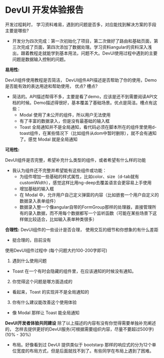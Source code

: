 # DevUI 开发体验报告

开发过程耗时， 学习资料难易，遇到的问题是否多，对应能找到解决方案的手段主要是哪些? 

* 开发分为四次完成：第一次初始化了项目，第二次做好了路由和基础页面，第三次完成了页面，第四次添加了数据处理。学习资料angular的资料深入浅出，跟着教程走就能学到基本用法，问题不大。DevUI使用过程中遇到的主要问题是数据输入控制的问题。

**易用性:**

DevUI组件使用教程是否简洁， DevUI组件API描述是否帮助了你的使用，Demo是否能有效的表达用途和帮助使用， 优点? 槽点?

* 简洁的。API描述帮得不多，主要是看了demo，应该是还不到需要阅读API文档的时候。Demo描述得很好，基本覆盖了基础场景。优点是简洁。槽点有这些：
  * Modal 使用了未公开的组件，所以用户无法使用
  * 有了丰富的数据录入，但是没有最基础的输入框
  * Toast 全局通知并不是全局通知，看代码必须在脚本所在的组件里使用d-toast组件，在某些情况下（比如组件从dom中暂时删除），就不会有通知了。感觉 Modal 就是全局通知

**可用性:** 

DevUI组件是否完整，希望补充什么类型的组件，或者希望有什么样的功能

* 我认为组件还不完整并希望能有这些组件或功能：
  * 为组件增加一些基础的样式属性，比如color、size（d-tab就有customWidth），感觉这样比用ng-deep去覆盖语言会更容易上手使用
  * 增加基础的输入框
  * 在 Modal 中，允许用户自己定义弹窗的内容（比如嵌套一个用户自定义的数据录入表单组件）
  * 数据录入整一个像angular自带的FormGroup那样的处理器，直接管理所有的录入数据，而不用每个数据都写一个监听函数（可能在某些场景下这样做比较适合，比如输入表单种类很多）

**合理性:** 
DevUI组件的一些设计是否合理， 使用交互的细节和你想象的有什么差距 

* 挺合理的，目前没有

使用DevUI组件过程中 (每个问题大约100-200字即可) 

1. 遇到什么使用问题

* Toast 在一个有时会隐藏的组件里，在应该通知的时候没有通知。

2. 你觉得这个问题是哪方面造成的 

* 看起来，Toast 的实现并不是全局通知的

3. 你有什么建议能改善这个使用体验

* 像 Modal 那样让 Toast 能全局通知

**DevUI开发者体验共同建设** 
除了以上描述的内容有没有你觉得需要单独补充阐述的， 怎样去提供更好的DevUI服务(可根据需要组织内容，尽量不要超过500字) (10% - 30%) 

* 布局。好像看到过 DevUI 提供类似于 bootstarp 那样的响应式的分为12个单位宽度的布局方式，但是后面就找不到了。有些同学在布局上遇到了困难。